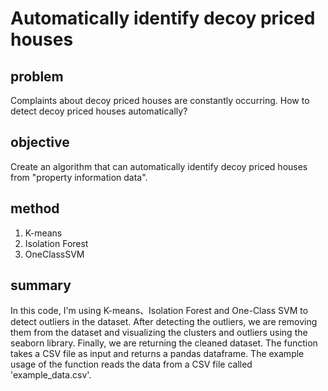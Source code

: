 # Automatically identify decoy priced houses

## problem
Complaints about decoy priced houses are constantly occurring. How to detect decoy priced houses automatically?

## objective
Create an algorithm that can automatically identify decoy priced houses from "property information data".

## method
1. K-means
2. Isolation Forest
3. OneClassSVM

## summary
In this code, I'm using K-means、Isolation Forest and One-Class SVM to detect outliers in the dataset. After detecting the outliers, we are removing them from the dataset and visualizing the clusters and outliers using the seaborn library. Finally, we are returning the cleaned dataset. The function takes a CSV file as input and returns a pandas dataframe. The example usage of the function reads the data from a CSV file called 'example_data.csv'.
